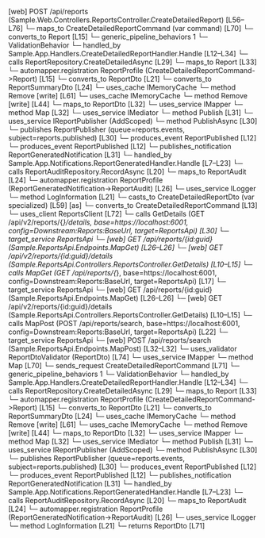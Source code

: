 [web] POST /api/reports  (Sample.Web.Controllers.ReportsController.CreateDetailedReport)  [L56–L76]
  └─ maps_to CreateDetailedReportCommand (var command) [L70]
    └─ converts_to Report [L15]
    └─ generic_pipeline_behaviors 1
      └─ ValidationBehavior
    └─ handled_by Sample.App.Handlers.CreateDetailedReportHandler.Handle [L12–L34]
      └─ calls ReportRepository.CreateDetailedAsync [L29]
        └─ maps_to Report [L33]
          └─ automapper.registration ReportProfile (CreateDetailedReportCommand->Report) [L15]
          └─ converts_to ReportDto [L21]
          └─ converts_to ReportSummaryDto [L24]
        └─ uses_cache IMemoryCache
          └─ method Remove [write] [L61]
        └─ uses_cache IMemoryCache
          └─ method Remove [write] [L44]
      └─ maps_to ReportDto [L32]
      └─ uses_service IMapper
        └─ method Map [L32]
      └─ uses_service IMediator
        └─ method Publish [L31]
      └─ uses_service IReportPublisher (AddScoped)
        └─ method PublishAsync [L30]
      └─ publishes ReportPublisher (queue=reports.events, subject=reports.published) [L30]
        └─ produces_event ReportPublished [L12]
        └─ produces_event ReportPublished [L12]
      └─ publishes_notification ReportGeneratedNotification [L31]
        └─ handled_by Sample.App.Notifications.ReportGeneratedHandler.Handle [L7–L23]
          └─ calls ReportAuditRepository.RecordAsync [L20]
            └─ maps_to ReportAudit [L24]
              └─ automapper.registration ReportProfile (ReportGeneratedNotification->ReportAudit) [L26]
          └─ uses_service ILogger<ReportGeneratedHandler>
            └─ method LogInformation [L21]
  └─ casts_to CreateDetailedReportDto (var specialized) [L59] [as]
    └─ converts_to CreateDetailedReportCommand [L13]
  └─ uses_client ReportsClient [L72]
    └─ calls GetDetails (GET /api/v2/reports/{*}/details, base=https://localhost:6001, config=Downstream:Reports:BaseUrl, target=ReportsApi) [L30]
      └─ target_service ReportsApi
        └─ [web] GET /api/reports/{id:guid}  (Sample.ReportsApi.Endpoints.MapGet)  [L26–L26]
        └─ [web] GET /api/v2/reports/{id:guid}/details  (Sample.ReportsApi.Controllers.ReportsController.GetDetails)  [L10–L15]
    └─ calls MapGet (GET /api/reports/{*}, base=https://localhost:6001, config=Downstream:Reports:BaseUrl, target=ReportsApi) [L17]
      └─ target_service ReportsApi
        └─ [web] GET /api/reports/{id:guid}  (Sample.ReportsApi.Endpoints.MapGet)  [L26–L26]
        └─ [web] GET /api/v2/reports/{id:guid}/details  (Sample.ReportsApi.Controllers.ReportsController.GetDetails)  [L10–L15]
    └─ calls MapPost (POST /api/reports/search, base=https://localhost:6001, config=Downstream:Reports:BaseUrl, target=ReportsApi) [L22]
      └─ target_service ReportsApi
        └─ [web] POST /api/reports/search  (Sample.ReportsApi.Endpoints.MapPost)  [L32–L32]
  └─ uses_validator ReportDtoValidator (ReportDto) [L74]
  └─ uses_service IMapper
    └─ method Map [L70]
  └─ sends_request CreateDetailedReportCommand [L71]
    └─ generic_pipeline_behaviors 1
      └─ ValidationBehavior
    └─ handled_by Sample.App.Handlers.CreateDetailedReportHandler.Handle [L12–L34]
      └─ calls ReportRepository.CreateDetailedAsync [L29]
        └─ maps_to Report [L33]
          └─ automapper.registration ReportProfile (CreateDetailedReportCommand->Report) [L15]
          └─ converts_to ReportDto [L21]
          └─ converts_to ReportSummaryDto [L24]
        └─ uses_cache IMemoryCache
          └─ method Remove [write] [L61]
        └─ uses_cache IMemoryCache
          └─ method Remove [write] [L44]
      └─ maps_to ReportDto [L32]
      └─ uses_service IMapper
        └─ method Map [L32]
      └─ uses_service IMediator
        └─ method Publish [L31]
      └─ uses_service IReportPublisher (AddScoped)
        └─ method PublishAsync [L30]
      └─ publishes ReportPublisher (queue=reports.events, subject=reports.published) [L30]
        └─ produces_event ReportPublished [L12]
        └─ produces_event ReportPublished [L12]
      └─ publishes_notification ReportGeneratedNotification [L31]
        └─ handled_by Sample.App.Notifications.ReportGeneratedHandler.Handle [L7–L23]
          └─ calls ReportAuditRepository.RecordAsync [L20]
            └─ maps_to ReportAudit [L24]
              └─ automapper.registration ReportProfile (ReportGeneratedNotification->ReportAudit) [L26]
          └─ uses_service ILogger<ReportGeneratedHandler>
            └─ method LogInformation [L21]
  └─ returns ReportDto [L71]

